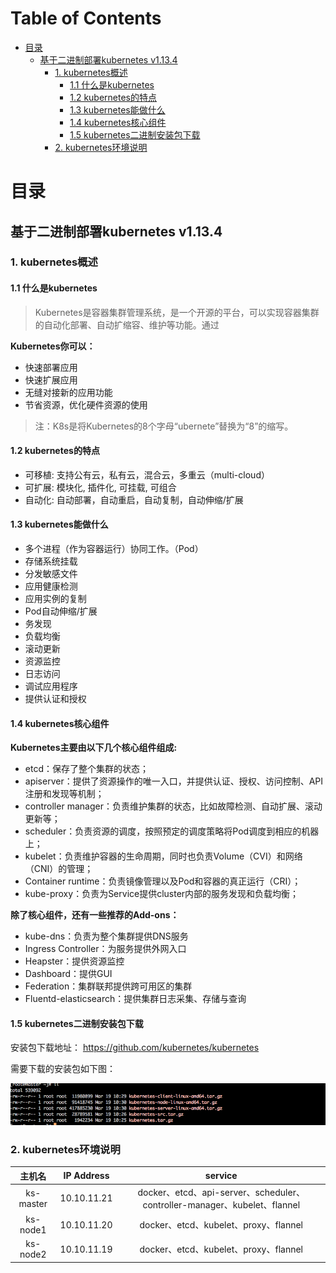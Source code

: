 Table of Contents
=================
<!-- TOC -->

- [目录](#目录)
    - [基于二进制部署kubernetes v1.13.4](#基于二进制部署kubernetes-v1134)
        - [1. kubernetes概述](#1-kubernetes概述)
            - [1.1 什么是kubernetes](#11-什么是kubernetes)
            - [1.2 kubernetes的特点](#12-kubernetes的特点)
            - [1.3 kubernetes能做什么](#13-kubernetes能做什么)
            - [1.4 kubernetes核心组件](#14-kubernetes核心组件)
            - [1.5 kubernetes二进制安装包下载](#15-kubernetes二进制安装包下载)
        - [2. kubernetes环境说明](#2-kubernetes环境说明)

<!-- /TOC -->




# 目录
## 基于二进制部署kubernetes v1.13.4 

### 1. kubernetes概述

#### 1.1 什么是kubernetes

> Kubernetes是容器集群管理系统，是一个开源的平台，可以实现容器集群的自动化部署、自动扩缩容、维护等功能。通过

**Kubernetes你可以：**
- 快速部署应用
- 快速扩展应用
- 无缝对接新的应用功能
- 节省资源，优化硬件资源的使用

> 注：K8s是将Kubernetes的8个字母“ubernete”替换为“8”的缩写。

#### 1.2 kubernetes的特点

- 可移植: 支持公有云，私有云，混合云，多重云（multi-cloud）
- 可扩展: 模块化, 插件化, 可挂载, 可组合
- 自动化: 自动部署，自动重启，自动复制，自动伸缩/扩展

#### 1.3 kubernetes能做什么

- 多个进程（作为容器运行）协同工作。（Pod）
- 存储系统挂载
- 分发敏感文件
- 应用健康检测
- 应用实例的复制
- Pod自动伸缩/扩展
- 务发现
- 负载均衡
- 滚动更新
- 资源监控
- 日志访问
- 调试应用程序
- 提供认证和授权

#### 1.4 kubernetes核心组件

**Kubernetes主要由以下几个核心组件组成:**
- etcd：保存了整个集群的状态；
- apiserver：提供了资源操作的唯一入口，并提供认证、授权、访问控制、API注册和发现等机制；
- controller manager：负责维护集群的状态，比如故障检测、自动扩展、滚动更新等；
- scheduler：负责资源的调度，按照预定的调度策略将Pod调度到相应的机器上；
- kubelet：负责维护容器的生命周期，同时也负责Volume（CVI）和网络（CNI）的管理；
- Container runtime：负责镜像管理以及Pod和容器的真正运行（CRI）；
- kube-proxy：负责为Service提供cluster内部的服务发现和负载均衡；

**除了核心组件，还有一些推荐的Add-ons：**

- kube-dns：负责为整个集群提供DNS服务
- Ingress Controller：为服务提供外网入口
- Heapster：提供资源监控
- Dashboard：提供GUI
- Federation：集群联邦提供跨可用区的集群
- Fluentd-elasticsearch：提供集群日志采集、存储与查询


#### 1.5 kubernetes二进制安装包下载

安装包下载地址： <https://github.com/kubernetes/kubernetes>

需要下载的安装包如下图：

![](./images/install_tag.png)

### 2. kubernetes环境说明

|            主机名             |   IP Address   |   service   |  
| :------------------: | :-----------------: | :---------------------------------: |  
|     ks-master    |    10.10.11.21    |   docker、etcd、api-server、scheduler、controller-manager、kubelet、flannel   | 
|      ks-node1       |   10.10.11.20    |  docker、etcd、kubelet、proxy、flannel    |
|  ks-node2 |  10.10.11.19|    docker、etcd、kubelet、proxy、flannel  |








